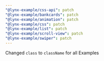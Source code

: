 ```yaml
---
"@lynx-example/css-api": patch
"@lynx-example/bankcards": patch
"@lynx-example/animation": patch
"@lynx-example/css": patch
"@lynx-example/list": patch
"@lynx-example/scroll-view": patch
"@lynx-example/swiper": patch
---
```


Changed `class` to `className` for all Examples
